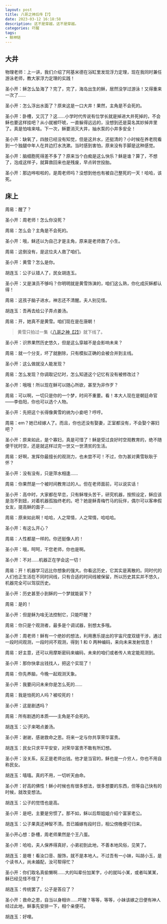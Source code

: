 ```yaml
---
layout: post
title: 八哥之神后传【7】
date: 2023-03-12 16:18:58
description: 这不是穿越，这不是穿越。
categories: 吓醒
tags:
- 鲸神链
---
```

## 大井

物理老师：上一讲，我们介绍了阿基米德在浴缸里发现浮力定理，现在我同时兼任游泳老师，教大家浮力定理的实践！

圣小开：稣怎么坠海了？完了，完了，海岛出生的稣，居然没学过游泳！又得重来一次了……

圣小开：怎么浮出水面了？原来这是一口大井！果然，主角是不会死的。

圣小开：卧槽，又沉了？这……小学时代传说有位学长就是掉进大井死掉的，不会稣也要这样挂吧？从小就被吓唬，一直躲得远远的，没想到还是莫名其妙掉井里了。真是怕啥来啥。下一次，稣要消灭大井，抽水泵的小井多安全！

圣小开：缺氧了，四肢已经没有知觉，但是这井水，还挺清的？小时候在养老院看到一个独腿中年人在井边打水洗漱。当时感到害怕，原来没有手脚是这种感觉。

圣小开：脑细胞死得差不多了？原来当个白痴是这么快乐？稣是谁？算了，不想了，泡成这样子，就算救回来也是残废，早点转世投胎。

圣小开：那边哗啦啦的，是周老师吗？没想到他也有被自己整死的一天！哈哈，该死。

## 床上

周易：醒了？

圣小开：周老师！怎么你没死？

周易：怎么会？主角是不会死的。

圣小开：哦，稣还以为自己才是主角，原来是老师救了小生。

周易：这倒没有，是这位夫人救了咱们。

圣小开：黄雪？怎么是你。

胡连玉：公子认错人了，民女胡连玉。

圣小开：又是演员不够吗？你明明就是黄雪饰演的，咱们这么熟，你化成灰稣都认得！

周易：这孩子脑子进水，神志还不清醒。夫人别见怪。

胡连玉：吾再去给公子弄点姜汤。

周易：开，她真不是黄雪。咱们现在是在唐朝！

> 黄雪只拍过一集《[八哥之神【2】](/2019/01/20/god-of-debug-2/)》就下线了。

圣小开：识界果然历史悠久，但是这么穿越不是会影响未来？

周易：就一个分支，坏了就删除，只有模拟正确的会被合并到主线。

圣小开：这么做就没人能发现？

周易：怎么发现？你调取记忆时，怎么知道这个记忆有没有被修改过？

圣小开：哦哦！所以现在稣可以随心所欲，甚至为非作歹？

周易：可以啊，一切只是你的一个梦，时间不重要。看！本大人现在是朝廷命官——李伯阳，你也可以选个人物。

圣小开：先把这个长得像黄雪的纳为小妾吧？哼哼。

周易：em？她已经嫁人了。而且，你也还没有娶妻，正室都没有，不会娶个寡妇吧？

圣小开：原来如此，是个寡妇，真是可惜了！稣是受过良好时空观教育的，绝不随便干扰时空，还是就这样过完一世又一世清贫的生活。

周易：好啊，发挥你最擅长的观测力，也未尝不可！不过，你为甚对黄雪耿耿于怀？

圣小开：没有没有，只是萍水相逢……

周易：你果然是一个被时间教育过的人。但在老师面前，可以说实话！

圣小开：高中时，大家都在早恋，只有稣埋头苦干，研究机器，按照设定，稣应该是泡不到妞，对着机器孤独终老的。吧？她是稣青梅竹马的玩伴，偶尔可以客串假女友，提高稣的面子……

周易：原来如此啊！哈哈，人之常情，人之常情，哈哈哈。

圣小开：有这么开心？

周易：人性都是一样的。你还挺像人的！

圣小开：哦，呵呵，干您老师，你也是啊。

圣小开：不对……机器正在学会这一切！

周易：开！机器学习远比你想象的强大。你看这历史，它其实是离散的。同时代的人们也正生活在不同时间线，只有合适的时间线被保留，所以历史其实并不悠久，机器完全可以驾驭历史。

圣小开：历史甚至小到稣的一个梦就能装下？

周易：是的！

圣小开：但是稣为啥无法控制它，只能吓醒？

周易：你只是个观测者，最多是个调试器，别想太多哦。

圣小开：周老师！稣有一个绝妙的想法，利用惠乐提出的宇宙尺度双缝干涉，通过一段时间观测，一段时间不观测，得到 1 和 0 两种编码，来向未来发射信息！

周易：好主意，还可以用摩斯密码来编码，未来的咱们或者传人肯定能观测到。

圣小开：那你快拿出钱找人，把这个实现了！

周易：你先养脑，今晚一起观测天象。

圣小开：我要问问未来你是怎么死的……

周易：我是怕死的人吗？被咬死的！

圣小开：这是剧透吗？

周易：所有剧透的本质——主角是不会死的。

胡连玉：公子来喝点姜汤。

圣小开：谢谢，感谢救命之恩。将来一定与你共享荣华富贵。

胡连玉：民女只求平平安安，对荣华富贵不敢有所幻想。

圣小开：没关系，反正是老师出钱。他才是当官的，稣也是一介穷人，你也不用自称民女。

胡连玉：嘻嘻。真的不用，一切听天由命。

圣小开：好高的佛性！稣小时候也有很多想法，很多想要的东西，但等自己快有的时候，就改变想法。

胡连玉：公子的觉悟也是高。

圣小开：是吧，主要是穷惯了。那不如，稣以后帮姐姐介绍个富家老公。

胡连玉：公子果真还神智不清。吾已婚嫁有段时日，相公傍晚便可归来。

圣小开心想：卧槽，周老师果然是个王八蛋。

圣小开：哈哈，夫人保养得真好，小弟初到此地，不善本地风俗，见笑了。

胡连玉：是喱！看汝口音、服饰，就不是本地人。不过吾有一小妹，叫胡小玉，是个读书人，尚未婚配，汝可帮得忙？

圣小开：你们取名真偷懒啊……大的叫辈份加某字，小的就叫小某，或者叫某某，稣已经见怪不怪了！

胡连玉：传统罢了。公子是答应了？

圣小开：救命之恩，自当以身相许……吓醒？等等，等等，小妹该嫁之日便有神人经过此地，稣事先安排一下，相个亲便可。

胡连玉：好哩。
